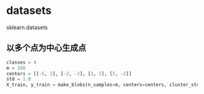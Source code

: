 # datasets

sklearn.datasets

## 以多个点为中心生成点

```python
classes = 4
m = 100
centers = [[-5, 2], [-2, -2], [1, 2], [5, -2]]
std = 1.0
X_train, y_train = make_blobs(n_samples=m, centers=centers, cluster_std=std,random_state=30)
```


